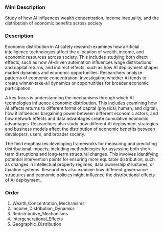 ### Mini Description

Study of how AI influences wealth concentration, income inequality, and the distribution of economic benefits across society

### Description

Economic distribution in AI safety research examines how artificial intelligence technologies affect the allocation of wealth, income, and economic resources across society. This includes studying both direct effects, such as how AI-driven automation influences wage distributions and capital returns, and indirect effects, such as how AI deployment shapes market dynamics and economic opportunities. Researchers analyze patterns of economic concentration, investigating whether AI tends to create winner-take-all dynamics or opportunities for broader economic participation.

A key focus is understanding the mechanisms through which AI technologies influence economic distribution. This includes examining how AI affects returns to different forms of capital (physical, human, and digital), how it influences bargaining power between different economic actors, and how network effects and data advantages create cumulative economic advantages. Researchers also study how different AI deployment strategies and business models affect the distribution of economic benefits between developers, users, and broader society.

The field emphasizes developing frameworks for measuring and predicting distributional impacts, including methodologies for assessing both short-term disruptions and long-term structural changes. This involves identifying potential intervention points for ensuring more equitable distribution, such as changes in intellectual property regimes, data ownership structures, or taxation systems. Researchers also examine how different governance structures and economic policies might influence the distributional effects of AI deployment.

### Order

1. Wealth_Concentration_Mechanisms
2. Income_Distribution_Dynamics
3. Redistributive_Mechanisms
4. Intergenerational_Effects
5. Geographic_Distribution
